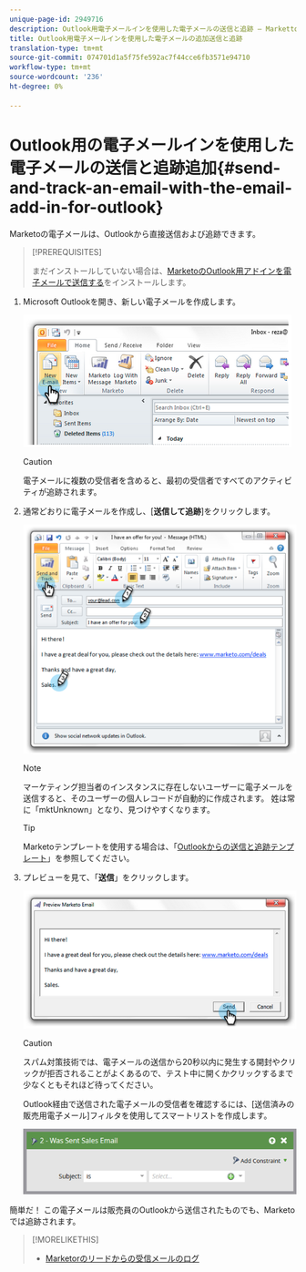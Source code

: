 ```yaml
---
unique-page-id: 2949716
description: Outlook用電子メールインを使用した電子メールの送信と追跡 — Marketto Docs 追加製品ドキュメント
title: Outlook用電子メールインを使用した電子メールの追加送信と追跡
translation-type: tm+mt
source-git-commit: 074701d1a5f75fe592ac7f44cce6fb3571e94710
workflow-type: tm+mt
source-wordcount: '236'
ht-degree: 0%

---
```



# Outlook用の電子メールインを使用した電子メールの送信と追跡追加{#send-and-track-an-email-with-the-email-add-in-for-outlook}

Marketoの電子メールは、Outlookから直接送信および追跡できます。

>[!PREREQUISITES]
>
>まだインストールしていない場合は、[MarketoのOutlook用アドインを電子メールで送信する](install-the-marketo-email-add-in-for-outlook-with-a-registration-code.md)をインストールします。

1. Microsoft Outlookを開き、新しい電子メールを作成します。

   ![](assets/image2014-9-23-16-3a6-3a46.png)

   >[!CAUTION]
   >
   >電子メールに複数の受信者を含めると、最初の受信者ですべてのアクティビティが追跡されます。

1. 通常どおりに電子メールを作成し、[**送信して追跡**]をクリックします。

   ![](assets/image2014-9-23-16-3a7-3a1.png)

   >[!NOTE]
   >
   >マーケティング担当者のインスタンスに存在しないユーザーに電子メールを送信すると、そのユーザーの個人レコードが自動的に作成されます。 姓は常に「mktUnknown」となり、見つけやすくなります。

   >[!TIP]
   >
   >Marketoテンプレートを使用する場合は、「[Outlookからの送信と追跡テンプレート](send-and-track-from-outlook-using-a-marketo-template.md)」を参照してください。

1. プレビューを見て、「**送信**」をクリックします。

   ![](assets/image2014-9-23-16-3a7-3a13.png)

   >[!CAUTION]
   >
   >スパム対策技術では、電子メールの送信から20秒以内に発生する開封やクリックが拒否されることがよくあるので、テスト中に開くかクリックするまで少なくともそれほど待ってください。

   Outlook経由で送信された電子メールの受信者を確認するには、[送信済みの販売用電子メール]フィルタを使用してスマートリストを作成します。

   ![](assets/was-sent-sales-email.png)

簡単だ！ この電子メールは販売員のOutlookから送信されたものでも、Marketoでは追跡されます。

>[!MORELIKETHIS]
>
>* [Marketorのリードからの受信メールのログ](../../../product-docs/marketo-sales-insight/using-msi/log-inbound-mail-from-your-leads-in-marketo.md)

>



